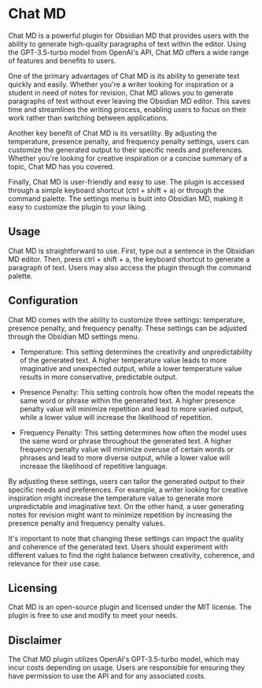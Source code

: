 # Chat MD
Chat MD is a powerful plugin for Obsidian MD that provides users with the ability to generate high-quality paragraphs of text within the editor. Using the GPT-3.5-turbo model from OpenAI's API, Chat MD offers a wide range of features and benefits to users.

One of the primary advantages of Chat MD is its ability to generate text quickly and easily. Whether you're a writer looking for inspiration or a student in need of notes for revision, Chat MD allows you to generate paragraphs of text without ever leaving the Obsidian MD editor. This saves time and streamlines the writing process, enabling users to focus on their work rather than switching between applications.

Another key benefit of Chat MD is its versatility. By adjusting the temperature, presence penalty, and frequency penalty settings, users can customize the generated output to their specific needs and preferences. Whether you're looking for creative inspiration or a concise summary of a topic, Chat MD has you covered.

Finally, Chat MD is user-friendly and easy to use. The plugin is accessed through a simple keyboard shortcut (ctrl + shift + a) or through the command palette. The settings menu is built into Obsidian MD, making it easy to customize the plugin to your liking.

## Usage
Chat MD is straightforward to use. First, type out a sentence in the Obsidian MD editor. Then, press ctrl + shift + a, the keyboard shortcut to generate a paragraph of text. Users may also access the plugin through the command palette.

## Configuration
Chat MD comes with the ability to customize three settings: temperature, presence penalty, and frequency penalty. These settings can be adjusted through the Obsidian MD settings menu.

- Temperature: This setting determines the creativity and unpredictability of the generated text. A higher temperature value leads to more imaginative and unexpected output, while a lower temperature value results in more conservative, predictable output.

- Presence Penalty: This setting controls how often the model repeats the same word or phrase within the generated text. A higher presence penalty value will minimize repetition and lead to more varied output, while a lower value will increase the likelihood of repetition.

- Frequency Penalty: This setting determines how often the model uses the same word or phrase throughout the generated text. A higher frequency penalty value will minimize overuse of certain words or phrases and lead to more diverse output, while a lower value will increase the likelihood of repetitive language.

By adjusting these settings, users can tailor the generated output to their specific needs and preferences. For example, a writer looking for creative inspiration might increase the temperature value to generate more unpredictable and imaginative text. On the other hand, a user generating notes for revision might want to minimize repetition by increasing the presence penalty and frequency penalty values.

It's important to note that changing these settings can impact the quality and coherence of the generated text. Users should experiment with different values to find the right balance between creativity, coherence, and relevance for their use case.

## Licensing
Chat MD is an open-source plugin and licensed under the MIT license. The plugin is free to use and modify to meet your needs.

## Disclaimer
The Chat MD plugin utilizes OpenAI's GPT-3.5-turbo model, which may incur costs depending on usage. Users are responsible for ensuring they have permission to use the API and for any associated costs.